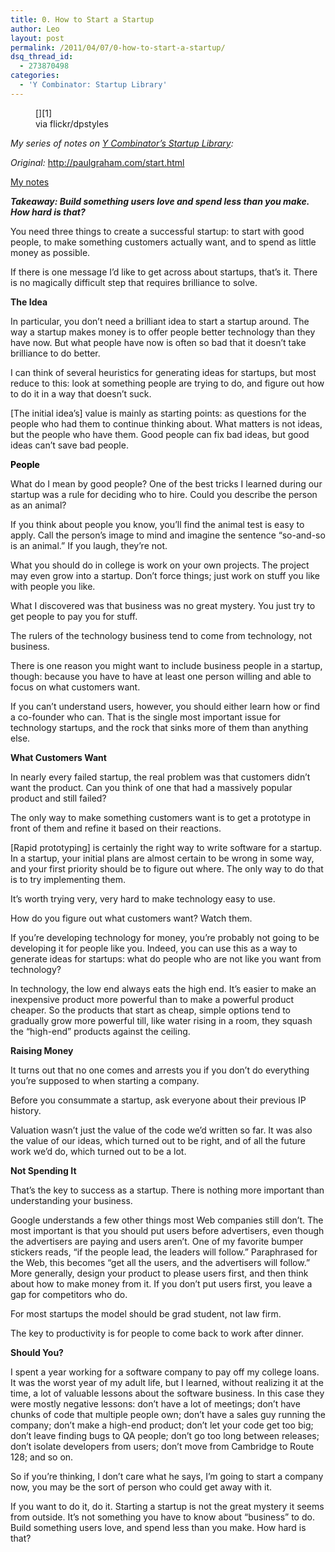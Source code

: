 ```yaml
---
title: 0. How to Start a Startup
author: Leo
layout: post
permalink: /2011/04/07/0-how-to-start-a-startup/
dsq_thread_id:
  - 273870498
categories:
  - 'Y Combinator: Startup Library'
---
```

<figure id="attachment_232" style="width: 500px" class="wp-caption aligncenter">[<img class="size-full wp-image-232" title="foursquare" src="http://i1.wp.com/leogau.org/blog/wp-content/uploads/2011/03/3992065390_79f583760f.jpg?fit=500%2C375" alt="" srcset="http://i1.wp.com/leogau.org/blog/wp-content/uploads/2011/03/3992065390_79f583760f.jpg?resize=300%2C225 300w, http://i1.wp.com/leogau.org/blog/wp-content/uploads/2011/03/3992065390_79f583760f.jpg?w=500 500w" sizes="(max-width: 500px) 100vw, 500px" data-recalc-dims="1" />][1]<figcaption class="wp-caption-text">via flickr/dpstyles</figcaption></figure> 

*My series of notes on [Y Combinator’s Startup Library][2]:*

*Original:* <a href="http://paulgraham.com/start.html" target="_blank">http://paulgraham.com/start.html</a>

<span style="text-decoration: underline;">My notes</span>

***Takeaway: Build something users love and spend less than you make. How hard is that?***

You need three things to create a successful startup: to start with good people, to make something customers actually want, and to spend as little money as possible.

If there is one message I&#8217;d like to get across about startups, that&#8217;s it. There is no magically difficult step that requires brilliance to solve.

**The Idea**

In particular, you don&#8217;t need a brilliant idea to start a startup around. The way a startup makes money is to offer people better technology than they have now. But what people have now is often so bad that it doesn&#8217;t take brilliance to do better.

I can think of several heuristics for generating ideas for startups, but most reduce to this: look at something people are trying to do, and figure out how to do it in a way that doesn&#8217;t suck.

[The initial idea&#8217;s] value is mainly as starting points: as questions for the people who had them to continue thinking about. What matters is not ideas, but the people who have them. Good people can fix bad ideas, but good ideas can&#8217;t save bad people.

<span style="color: #000000;"><strong>People</strong></span>

What do I mean by good people? One of the best tricks I learned during our startup was a rule for deciding who to hire. Could you describe the person as an animal?

If you think about people you know, you&#8217;ll find the animal test is easy to apply. Call the person&#8217;s image to mind and imagine the sentence &#8220;so-and-so is an animal.&#8221; If you laugh, they&#8217;re not.

What you should do in college is work on your own projects. The project may even grow into a startup. Don&#8217;t force things; just work on stuff you like with people you like.

What I discovered was that business was no great mystery. You just try to get people to pay you for stuff.

The rulers of the technology business tend to come from technology, not business.

There is one reason you might want to include business people in a startup, though: because you have to have at least one person willing and able to focus on what customers want.

If you can&#8217;t understand users, however, you should either learn how or find a co-founder who can. That is the single most important issue for technology startups, and the rock that sinks more of them than anything else.

**What Customers Want**

In nearly every failed startup, the real problem was that customers didn&#8217;t want the product. Can you think of one that had a massively popular product and still failed?

The only way to make something customers want is to get a prototype in front of them and refine it based on their reactions.

[Rapid prototyping] is certainly the right way to write software for a startup. In a startup, your initial plans are almost certain to be wrong in some way, and your first priority should be to figure out where. The only way to do that is to try implementing them.

It&#8217;s worth trying very, very hard to make technology easy to use.

How do you figure out what customers want? Watch them.

If you&#8217;re developing technology for money, you&#8217;re probably not going to be developing it for people like you. Indeed, you can use this as a way to generate ideas for startups: what do people who are not like you want from technology?

In technology, the low end always eats the high end. It&#8217;s easier to make an inexpensive product more powerful than to make a powerful product cheaper. So the products that start as cheap, simple options tend to gradually grow more powerful till, like water rising in a room, they squash the &#8220;high-end&#8221; products against the ceiling.

**Raising Money**

It turns out that no one comes and arrests you if you don&#8217;t do everything you&#8217;re supposed to when starting a company.

Before you consummate a startup, ask everyone about their previous IP history.

Valuation wasn&#8217;t just the value of the code we&#8217;d written so far. It was also the value of our ideas, which turned out to be right, and of all the future work we&#8217;d do, which turned out to be a lot.

**Not Spending It**

That&#8217;s the key to success as a startup. There is nothing more important than understanding your business.

Google understands a few other things most Web companies still don&#8217;t. The most important is that you should put users before advertisers, even though the advertisers are paying and users aren&#8217;t. One of my favorite bumper stickers reads, &#8220;if the people lead, the leaders will follow.&#8221; Paraphrased for the Web, this becomes &#8220;get all the users, and the advertisers will follow.&#8221; More generally, design your product to please users first, and then think about how to make money from it. If you don&#8217;t put users first, you leave a gap for competitors who do.

For most startups the model should be grad student, not law firm.

The key to productivity is for people to come back to work after dinner.

**Should You?**

I spent a year working for a software company to pay off my college loans. It was the worst year of my adult life, but I learned, without realizing it at the time, a lot of valuable lessons about the software business. In this case they were mostly negative lessons: don&#8217;t have a lot of meetings; don&#8217;t have chunks of code that multiple people own; don&#8217;t have a sales guy running the company; don&#8217;t make a high-end product; don&#8217;t let your code get too big; don&#8217;t leave finding bugs to QA people; don&#8217;t go too long between releases; don&#8217;t isolate developers from users; don&#8217;t move from Cambridge to Route 128; and so on.

So if you&#8217;re thinking, I don&#8217;t care what he says, I&#8217;m going to start a company now, you may be the sort of person who could get away with it.

If you want to do it, do it. Starting a startup is not the great mystery it seems from outside. It&#8217;s not something you have to know about &#8220;business&#8221; to do. Build something users love, and spend less than you make. How hard is that?

 [1]: http://i2.wp.com/leogau.org/blog/wp-content/uploads/2011/03/3992065390_79f583760f.jpg
 [2]: http://ycombinator.com/lib.html